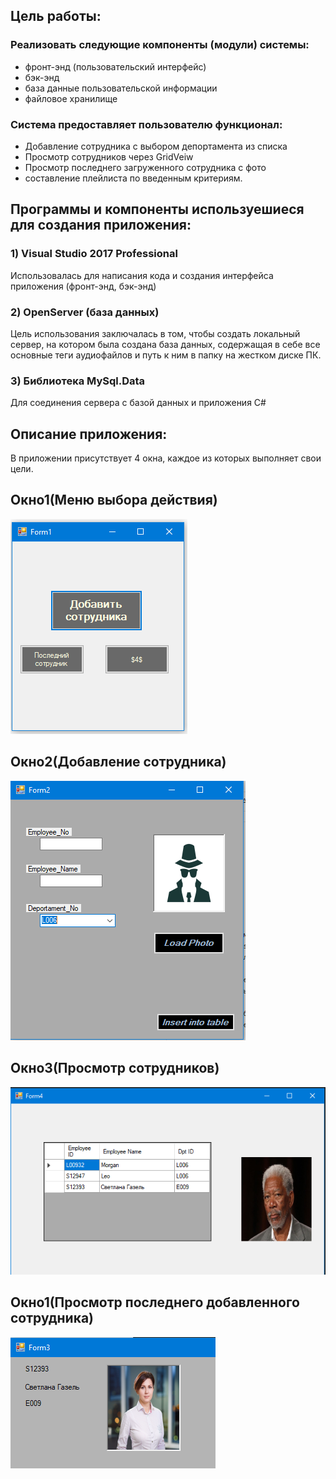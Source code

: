 ## Цель работы:
### Реализовать следующие компоненты (модули) системы:
- фронт-энд (пользовательский интерфейс)
- бэк-энд
- база данные пользовательской информации
- файловое хранилище

### Система предоставляет пользователю функционал:
- Добавление сотрудника с выбором депортамента из списка
- Просмотр сотрудников через GridVeiw
- Просмотр последнего загруженного сотрудника с фото
- составление плейлиста по введенным критериям.





















## Программы и компоненты используешиеся для создания приложения:
### 1)	Visual Studio 2017 Professional
Использовалась для написания кода и создания интерфейса приложения (фронт-энд, бэк-энд)

### 2)	OpenServer (база данных)
Цель использования заключалась в том, чтобы создать локальный сервер, на котором была создана база данных, содержащая в себе все основные теги аудиофайлов и путь к ним в папку на жестком диске ПК.

### 3)	Библиотека MySql.Data
Для соединения сервера с базой данных и приложения C#


## Описание приложения:
В приложении присутствует 4 окна, каждое из которых выполняет свои цели. 
## Окно1(Меню выбора действия)
![](/pictures/Menu.PNG) 
## Окно2(Добавление сотрудника)
![](/pictures/Insert.PNG)
## Окно3(Просмотр сотрудников)
![](/pictures/Grid.PNG)
## Окно1(Просмотр последнего добавленного сотрудника)
![](/pictures/Last.PNG)
